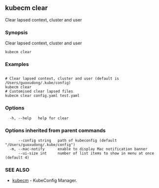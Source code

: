 ## kubecm clear

Clear lapsed context, cluster and user

### Synopsis

Clear lapsed context, cluster and user

```
kubecm clear
```

### Examples

```

# Clear lapsed context, cluster and user (default is /Users/guoxudong/.kube/config)
kubecm clear
# Customised clear lapsed files
kubecm clear config.yaml test.yaml

```

### Options

```
  -h, --help   help for clear
```

### Options inherited from parent commands

```
      --config string   path of kubeconfig (default "/Users/guoxudong/.kube/config")
  -m, --mac-notify      enable to display Mac notification banner
      --ui-size int     number of list items to show in menu at once (default 4)
```

### SEE ALSO

* [kubecm](kubecm.md)	 - KubeConfig Manager.

